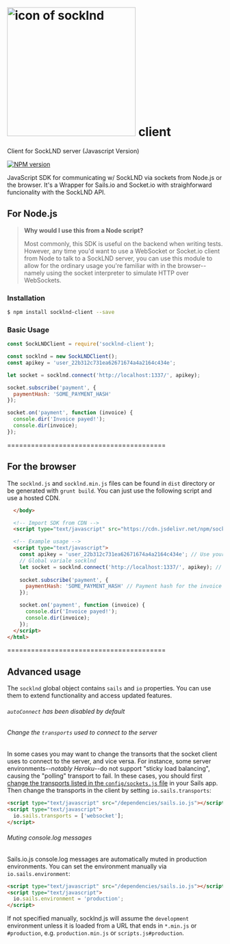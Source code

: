 # [<img title="socklnd-client - JavaScript Client SDK for SockLND" src="https://i.imgur.com/LhQkezJ.png" width="300px" alt="icon of socklnd"/>](https://github.com/bitarmy/socklnd-client) client
Client for SockLND server (Javascript Version)

[![NPM version](https://badge.fury.io/js/socklnd-client.svg)](http://badge.fury.io/js/socklnd-client) &nbsp; &nbsp;

JavaScript SDK for communicating w/ SockLND via sockets from Node.js or the browser.
It's a Wrapper for Sails.io and Socket.io with straighforward funcionality with the SockLND API.


## For Node.js

> **Why would I use this from a Node script?**
>
> Most commonly, this SDK is useful on the backend when writing tests.  However, any time you'd want to use a WebSocket or Socket.io client from Node to talk to a SockLND server, you can use this module to allow for the ordinary usage you're familiar with in the browser-- namely using the socket interpreter to simulate HTTP over WebSockets.

### Installation

```sh
$ npm install socklnd-client --save
```

### Basic Usage

```js
const SockLNDClient = require('socklnd-client');

const socklnd = new SockLNDClient();
const apikey = 'user_22b312c731ea62671674a4a2164c434e';

let socket = socklnd.connect('http://localhost:1337/', apikey);

socket.subscribe('payment', {
  paymentHash: 'SOME_PAYMENT_HASH'
});

socket.on('payment', function (invoice) {
  console.dir('Invoice payed!');
  console.dir(invoice);
});
```

========================================


## For the browser

The `socklnd.js` and `socklnd.min.js` files can be found in `dist` directory or be generated with `grunt build`.  You can just use the following script and use a hosted CDN.


```html
  </body>

  <!-- Import SDK from CDN -->
  <script type="text/javascript" src="https://cdn.jsdelivr.net/npm/socklnd-client@0.5.1/dist/socklnd-client.min.js"></script>

  <!-- Example usage -->
  <script type="text/javascript">
    const apikey = 'user_22b312c731ea62671674a4a2164c434e'; // Use your api key generated by socklnd-server
    // Global variale socklnd
    let socket = socklnd.connect('http://localhost:1337/', apikey); // Change host for your server
    
    socket.subscribe('payment', {
      paymentHash: 'SOME_PAYMENT_HASH' // Payment hash for the invoice to wait for
    });

    socket.on('payment', function (invoice) {
      console.dir('Invoice payed!');
      console.dir(invoice);
    });
  </script>
</html>
```


========================================

## Advanced usage

The `socklnd` global object contains `sails` and `io` properties. You can use them to extend functionality and access updated features.

###### `autoConnect` has been disabled by default

###### Change the `transports` used to connect to the server

In some cases you may want to change the transorts that the socket client uses to connect to the server, and vice versa.  For instance, some server environments--*notably Heroku*--do not support "sticky load balancing", causing the "polling" transport to fail.  In these cases, you should first [change the transports listed in the `config/sockets.js` file](http://sailsjs.com/documentation/reference/sails-config/sails-config-sockets#?advanced-configuration) in your Sails app.  Then change the transports in the client by setting `io.sails.transports`:

```html
<script type="text/javascript" src="/dependencies/sails.io.js"></script>
<script type="text/javascript">
  io.sails.transports = ['websocket'];
</script>
```

###### Muting console.log messages

Sails.io.js console.log messages are automatically muted in production environments.  You can set the environment manually via `io.sails.environment`:

```html
<script type="text/javascript" src="/dependencies/sails.io.js"></script>
<script type="text/javascript">
  io.sails.environment = 'production';
</script>
```

If not specified manually, socklnd.js will assume the `development` environment unless it is loaded from a URL that ends in `*.min.js` or `#production`, e.g. `production.min.js` or `scripts.js#production`.
